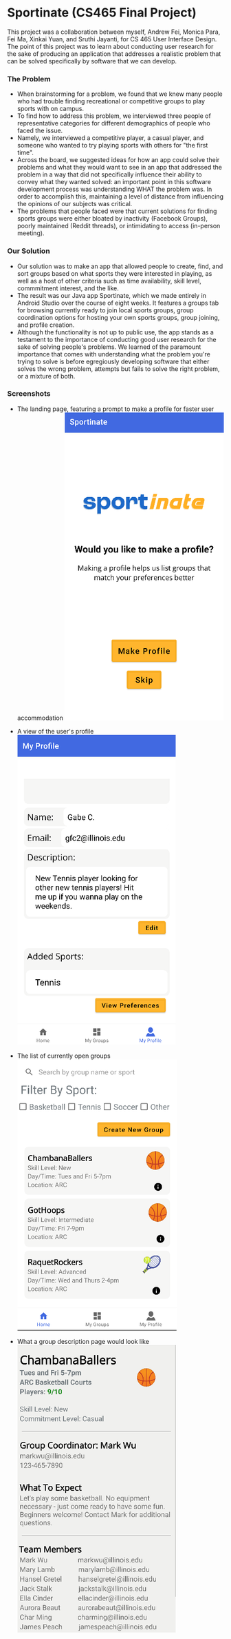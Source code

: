 # Sportinate (CS465 Final Project)

This project was a collaboration between myself, Andrew Fei, Monica Para, Fei Ma, Xinkai Yuan, and Sruthi Jayanti, for CS 465 User Interface Design.
The point of this project was to learn about conducting user research for the sake of producing an application that addresses a realistic problem that can be solved specifically by software that we can develop.

### The Problem
* When brainstorming for a problem, we found that we knew many people who had trouble finding recreational or competitive groups to play sports with on campus.
* To find how to address this problem, we interviewed three people of representative categories for different demographics of people who faced the issue. 
* Namely, we interviewed a competitive player, a casual player, and someone who wanted to try playing sports with others for "the first time".
* Across the board, we suggested ideas for how an app could solve their problems and what they would want to see in an app that addressed the problem in a way that did not specifically influence their ability to convey what they wanted solved: an important point in this software development process was understanding WHAT the problem was. In order to accomplish this, maintaining a level of distance from influencing the opinions of our subjects was critical.
* The problems that people faced were that current solutions for finding sports groups were either bloated by inactivity (Facebook Groups), poorly maintained (Reddit threads), or intimidating to access (in-person meeting).

### Our Solution
* Our solution was to make an app that allowed people to create, find, and sort groups based on what sports they were interested in playing, as well as a host of other criteria such as time availability, skill level, commmitment interest, and the like.
* The result was our Java app Sportinate, which we made entirely in Android Studio over the course of eight weeks. It features a groups tab for browsing currently ready to join local sports groups, group coordination options for hosting your own sports groups, group joining, and profile creation.
* Although the functionality is not up to public use, the app stands as a testament to the importance of conducting good user research for the sake of solving people's problems. We learned of the paramount importance that comes with understanding what the problem you're trying to solve is before egregiously developing software that either solves the wrong problem, attempts but fails to solve the right problem, or a mixture of both.

### Screenshots
* The landing page, featuring a prompt to make a profile for faster user accommodation
![profileprompt](https://github.com/gabechutuape/cs-465-sportinate/blob/main/images/makeaprofile.png)

* A view of the user's profile
![profileview](https://github.com/gabechutuape/cs-465-sportinate/blob/main/images/profileview.png)

* The list of currently open groups
![groupbrowse](https://github.com/gabechutuape/cs-465-sportinate/blob/main/images/groupbrowse.png)

* What a group description page would look like
![groupview](https://github.com/gabechutuape/cs-465-sportinate/blob/main/images/groupview.png)
